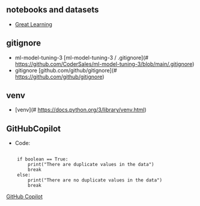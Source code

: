 ## notebooks and datasets

- [Great Learning](https://www.mygreatlearning.com/)

## gitignore
- ml-model-tuning-3 [ml-model-tuning-3 / .gitignore](# https://github.com/CoderSales/ml-model-tuning-3/blob/main/.gitignore)
- gitignore [github.com/github/gitignore](# https://github.com/github/gitignore)

## venv
- [venv](# https://docs.python.org/3/library/venv.html)

## GitHubCopilot
- Code:

```

    if boolean == True:
        print("There are duplicate values in the data")
        break
    else:
        print("There are no duplicate values in the data")
        break

```

 [GitHub Copilot](https://github.com/features/copilot)